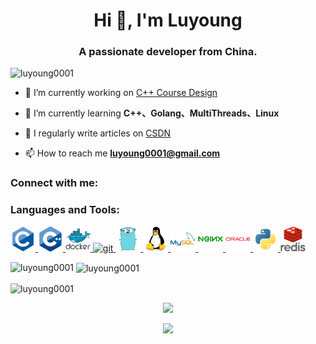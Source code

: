 
<h1 align="center">Hi 👋, I'm Luyoung</h1>
<h3 align="center">A passionate developer from China.</h3>

<p align="left"> <img src="https://komarev.com/ghpvc/?username=luyoung0001&label=Profile%20views&color=0e75b6&style=flat" alt="luyoung0001" /> </p>

- 🔭 I’m currently working on [C++ Course Design](https://github.com/Luyoung0001/cpp_design)

- 🌱 I’m currently learning **C++、Golang、MultiThreads、Linux**

- 📝 I regularly write articles on [CSDN](https://blog.csdn.net/m0_73651896?spm=1010.2135.3001.5343)

- 📫 How to reach me **luyoung0001@gmail.com**

<h3 align="left">Connect with me:</h3>
<p align="left">
</p>

<h3 align="left">Languages and Tools:</h3>
<p align="left"> <a href="https://www.cprogramming.com/" target="_blank" rel="noreferrer"> <img src="https://raw.githubusercontent.com/devicons/devicon/master/icons/c/c-original.svg" alt="c" width="40" height="40"/> </a> <a href="https://www.w3schools.com/cpp/" target="_blank" rel="noreferrer"> <img src="https://raw.githubusercontent.com/devicons/devicon/master/icons/cplusplus/cplusplus-original.svg" alt="cplusplus" width="40" height="40"/> </a> <a href="https://www.docker.com/" target="_blank" rel="noreferrer"> <img src="https://raw.githubusercontent.com/devicons/devicon/master/icons/docker/docker-original-wordmark.svg" alt="docker" width="40" height="40"/> </a> <a href="https://git-scm.com/" target="_blank" rel="noreferrer"> <img src="https://www.vectorlogo.zone/logos/git-scm/git-scm-icon.svg" alt="git" width="40" height="40"/> </a> <a href="https://golang.org" target="_blank" rel="noreferrer"> <img src="https://raw.githubusercontent.com/devicons/devicon/master/icons/go/go-original.svg" alt="go" width="40" height="40"/> </a> <a href="https://www.linux.org/" target="_blank" rel="noreferrer"> <img src="https://raw.githubusercontent.com/devicons/devicon/master/icons/linux/linux-original.svg" alt="linux" width="40" height="40"/> </a> <a href="https://www.mysql.com/" target="_blank" rel="noreferrer"> <img src="https://raw.githubusercontent.com/devicons/devicon/master/icons/mysql/mysql-original-wordmark.svg" alt="mysql" width="40" height="40"/> </a> <a href="https://www.nginx.com" target="_blank" rel="noreferrer"> <img src="https://raw.githubusercontent.com/devicons/devicon/master/icons/nginx/nginx-original.svg" alt="nginx" width="40" height="40"/> </a> <a href="https://www.oracle.com/" target="_blank" rel="noreferrer"> <img src="https://raw.githubusercontent.com/devicons/devicon/master/icons/oracle/oracle-original.svg" alt="oracle" width="40" height="40"/> </a> <a href="https://www.python.org" target="_blank" rel="noreferrer"> <img src="https://raw.githubusercontent.com/devicons/devicon/master/icons/python/python-original.svg" alt="python" width="40" height="40"/> </a> <a href="https://redis.io" target="_blank" rel="noreferrer"> <img src="https://raw.githubusercontent.com/devicons/devicon/master/icons/redis/redis-original-wordmark.svg" alt="redis" width="40" height="40"/> </a> </p>

<p><img align="left" src="https://github-readme-stats.vercel.app/api/top-langs?username=luyoung0001&show_icons=true&locale=en&layout=compact" alt="luyoung0001" /></p>

<p>&nbsp;<img align="center" src="https://github-readme-stats.vercel.app/api?username=luyoung0001&show_icons=true&locale=en" alt="luyoung0001" /></p>

<p><img align="center" src="https://github-readme-streak-stats.herokuapp.com/?user=luyoung0001&" alt="luyoung0001" /></p>

<p><div align="center">
    <img  src="https://github-readme-stats.vercel.app/api/top-langs/?username=Luyoung0001&layout=compact" />

</div></p>

<p><div align="center">
  <img  src="https://activity-graph.herokuapp.com/graph?username=Luyoung0001&theme=minimal" />
</div></p>


